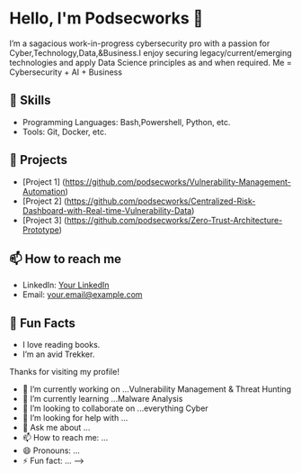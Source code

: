 

# Hello, I'm **Podsecworks** 👋

I’m a sagacious work-in-progress cybersecurity pro with a passion for Cyber,Technology,Data,&Business.I enjoy securing legacy/current/emerging technologies and apply Data Science principles as and when required.
Me = Cybersecurity + AI + Business

## 🚀 Skills
- Programming Languages: Bash,Powershell, Python, etc.
- Tools: Git, Docker, etc.

## 🔧 Projects
- [Project 1] (https://github.com/podsecworks/Vulnerability-Management-Automation)
- [Project 2] (https://github.com/podsecworks/Centralized-Risk-Dashboard-with-Real-time-Vulnerability-Data)
- [Project 3] (https://github.com/podsecworks/Zero-Trust-Architecture-Prototype)

## 📫 How to reach me
- LinkedIn: [Your LinkedIn](link)
- Email: [your.email@example.com](mailto:your.email@example.com)

## 🌱 Fun Facts
- I love reading books.
- I’m an avid Trekker.
  

Thanks for visiting my profile!


- 🔭 I’m currently working on ...Vulnerability Management & Threat Hunting
- 🌱 I’m currently learning ...Malware Analysis
- 👯 I’m looking to collaborate on ...everything Cyber
- 🤔 I’m looking for help with ...
- 💬 Ask me about ...
- 📫 How to reach me: ...
- 😄 Pronouns: ...
- ⚡ Fun fact: ...
-->
